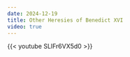 ```yaml
---
date: 2024-12-19
title: Other Heresies of Benedict XVI
video: true
---
```



{{< youtube SLlFr6VX5d0 >}}
